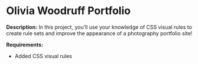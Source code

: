 # Olivia Woodruff Portfolio

**Description:** In this project, you’ll use your knowledge of CSS visual rules to create rule sets and improve 
the appearance of a photography portfolio site!

**Requirements:**
* Added CSS visual rules
